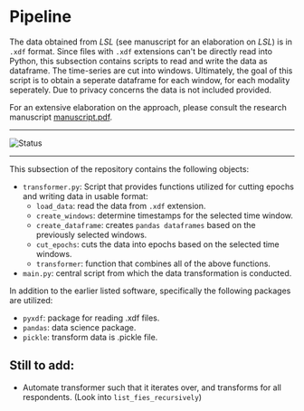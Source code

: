 # Pipeline
The data obtained from *LSL* (see manuscript for an elaboration on *LSL*) is in `.xdf` format. Since files with `.xdf` extensions can't be directly read into Python, this subsection contains scripts to read and write the data as dataframe. The time-series are cut into windows. Ultimately, the goal of this script is to obtain a seperate dataframe for each window, for each modality seperately. Due to privacy concerns the data is not included provided.

For an extensive elaboration on the approach, please consult the research manuscript [manuscript.pdf](https://github.com/BartJanBoverhof/Masterthesis/tree/main/manuscript).

---

![Status](https://img.shields.io/static/v1?label=Code+Status&message=Unfinished+and+Unexcecutable&color=red) 

---

This subsection of the repository contains the following objects: 
* `transformer.py`: Script that provides functions utilized for cutting epochs and writing data in usable format:
    - `load_data`: read the data from `.xdf` extension.
    - `create_windows`: determine timestamps for the selected time window.
    - `create_dataframe`: creates `pandas dataframes` based on the previously selected windows.
    - `cut_epochs`: cuts the data into epochs based on the selected time windows.
    - `transformer`: function that combines all of the above functions. 
* `main.py`: central script from which the data transformation is conducted.

In addition to the earlier listed software, specifically the following packages are utilized:  
- `pyxdf`: package for reading .xdf files.
- `pandas`: data science package. 
- `pickle`: transform data is .pickle file.

## Still to add: 
- Automate transformer such that it iterates over, and transforms for all respondents. (Look into `list_fies_recursively`)
